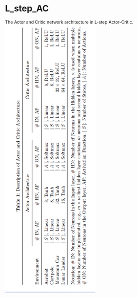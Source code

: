 # L_step_AC
The Actor and Critic network architecture in L-step Actor-Critic.
![alt text](Code/Configuration_file/L_step_AC_Architecture.png)
